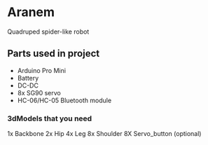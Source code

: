 # Aranem
Quadruped spider-like robot 

## Parts used in project
 - Arduino Pro Mini
 - Battery
 - DC-DC
 - 8x SG90 servo
 - HC-06/HC-05 Bluetooth module
 
### 3dModels that you need
 1x Backbone
 2x Hip
 4x Leg
 8x Shoulder
 8X Servo_button (optional)
